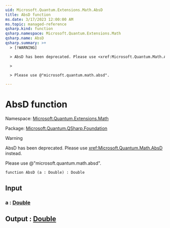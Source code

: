 ```yaml
---
uid: Microsoft.Quantum.Extensions.Math.AbsD
title: AbsD function
ms.date: 3/17/2023 12:00:00 AM
ms.topic: managed-reference
qsharp.kind: function
qsharp.namespace: Microsoft.Quantum.Extensions.Math
qsharp.name: AbsD
qsharp.summary: >+
  > [!WARNING]

  > AbsD has been deprecated. Please use <xref:Microsoft.Quantum.Math.AbsD> instead.

  >

  > Please use @"microsoft.quantum.math.absd".

---
```


# AbsD function

Namespace: [Microsoft.Quantum.Extensions.Math](xref:Microsoft.Quantum.Extensions.Math)

Package: [Microsoft.Quantum.QSharp.Foundation](https://nuget.org/packages/Microsoft.Quantum.QSharp.Foundation)


> [!WARNING]
> AbsD has been deprecated. Please use <xref:Microsoft.Quantum.Math.AbsD> instead.
>
> Please use @"microsoft.quantum.math.absd".



```qsharp
function AbsD (a : Double) : Double
```


## Input

### a : [Double](xref:microsoft.quantum.qsharp.valueliterals#double-literals)





## Output : [Double](xref:microsoft.quantum.qsharp.valueliterals#double-literals)

